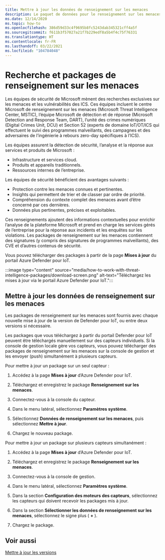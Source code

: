 ```yaml
---
title: Mettre à jour les données de renseignement sur les menaces
description: Le paquet de données pour le renseignement sur les menaces est fourni avec chaque nouvelle version de Defender pour IoT, ou entre deux versions si nécessaire.
ms.date: 12/14/2020
ms.topic: how-to
ms.openlocfilehash: 386d59d33c4f9695b8fc5243dab345321cff4a5f
ms.sourcegitcommit: f611b3f57027a21f7b229edf8a5b4f4c75f76331
ms.translationtype: HT
ms.contentlocale: fr-FR
ms.lasthandoff: 03/22/2021
ms.locfileid: "104784048"
---
```

# <a name="threat-intelligence-research-and-packages"></a>Recherche et packages de renseignement sur les menaces

Les équipes de sécurité de Microsoft mènent des recherches exclusives sur les menaces et les vulnérabilités des ICS. Ces équipes incluent le centre Microsoft de renseignement sur les menaces (Microsoft Threat Intelligence Center, MSTIC), l’équipe Microsoft de détection et de réponse (Microsoft Detection and Response Team, DART), l’unité des crimes numériques (Digital Crimes Unit, DCU) et Section 52 (experts de domaine IoT/OT/ICS qui effectuent le suivi des programmes malveillants, des campagnes et des adversaires de l’ingénierie à rebours zero-day spécifiques à l’ICS).

Les équipes assurent la détection de sécurité, l’analyse et la réponse aux services et produits de Microsoft :

- Infrastructure et services cloud.
- Produits et appareils traditionnels.
- Ressources internes de l’entreprise.

Les équipes de sécurité bénéficient des avantages suivants :

- Protection contre les menaces connues et pertinentes.
- Insights qui permettent de trier et de classer par ordre de priorité.
- Compréhension du contexte complet des menaces avant d’être concerné par ces dernières.
- Données plus pertinentes, précises et exploitables.

Ces renseignements ajoutent des informations contextuelles pour enrichir l’analyse de la plateforme Microsoft et prend en charge les services gérés de l’entreprise pour la réponse aux incidents et les enquêtes sur les violations. Les packages de renseignement sur les menaces contiennent des signatures (y compris des signatures de programmes malveillants), des CVE et d’autres contenus de sécurité.

Vous pouvez télécharger des packages à partir de la page **Mises à jour** du portail Azure Defender pour IoT.

:::image type="content" source="media/how-to-work-with-threat-intelligence-packages/download-screen.png" alt-text="Téléchargez les mises à jour via le portail Azure Defender pour IoT.":::

## <a name="update-threat-intelligence-data"></a>Mettre à jour les données de renseignement sur les menaces

Les packages de renseignement sur les menaces sont fournis avec chaque nouvelle mise à jour de la version de Defender pour IoT, ou entre deux versions si nécessaire.

Les packages que vous téléchargez à partir du portail Defender pour IoT peuvent être téléchargés manuellement sur des capteurs individuels. Si la console de gestion locale gère vos capteurs, vous pouvez télécharger des packages de renseignement sur les menaces sur la console de gestion et les envoyer (push) simultanément à plusieurs capteurs.

Pour mettre à jour un package sur un seul capteur :

1. Accédez à la page **Mises à jour** d’Azure Defender pour IoT.

2. Téléchargez et enregistrez le package **Renseignement sur les menaces**.

3. Connectez-vous à la console du capteur.

4. Dans le menu latéral, sélectionnez **Paramètres système**.

5. Sélectionnez **Données de renseignement sur les menaces**, puis sélectionnez **Mettre à jour**.

6. Chargez le nouveau package.

Pour mettre à jour un package sur plusieurs capteurs simultanément :

1. Accédez à la page **Mises à jour** d’Azure Defender pour IoT.

2. Téléchargez et enregistrez le package **Renseignement sur les menaces**.

3. Connectez-vous à la console de gestion.

4. Dans le menu latéral, sélectionnez **Paramètres système**.

5. Dans la section **Configuration des moteurs des capteurs**, sélectionnez les capteurs qui doivent recevoir les packages mis à jour.  

6. Dans la section **Sélectionner les données de renseignement sur les menaces**, sélectionnez le signe plus ( **+** ).

7. Chargez le package.

## <a name="see-also"></a>Voir aussi

[Mettre à jour les versions](how-to-manage-sensors-from-the-on-premises-management-console.md#update-versions)

